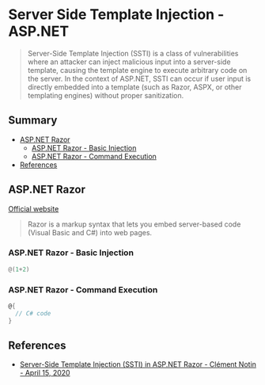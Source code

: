 # Server Side Template Injection - ASP.NET

> Server-Side Template Injection (SSTI)  is a class of vulnerabilities where an attacker can inject malicious input into a server-side template, causing the template engine to execute arbitrary code on the server. In the context of ASP.NET, SSTI can occur if user input is directly embedded into a template (such as Razor, ASPX, or other templating engines) without proper sanitization.

## Summary

- [ASP.NET Razor](#aspnet-razor)
    - [ASP.NET Razor - Basic Injection](#aspnet-razor---basic-injection)
    - [ASP.NET Razor - Command Execution](#aspnet-razor---command-execution)
- [References](#references)

## ASP.NET Razor

[Official website](https://docs.microsoft.com/en-us/aspnet/web-pages/overview/getting-started/introducing-razor-syntax-c)

> Razor is a markup syntax that lets you embed server-based code (Visual Basic and C#) into web pages.

### ASP.NET Razor - Basic Injection

```powershell
@(1+2)
```

### ASP.NET Razor - Command Execution

```csharp
@{
  // C# code
}
```

## References

- [Server-Side Template Injection (SSTI) in ASP.NET Razor - Clément Notin - April 15, 2020](https://clement.notin.org/blog/2020/04/15/Server-Side-Template-Injection-(SSTI)-in-ASP.NET-Razor/)
